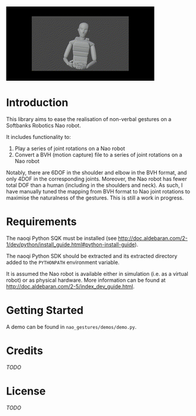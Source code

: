 ![](example.gif)

# Introduction

This library aims to ease the realisation of non-verbal gestures on a Softbanks Robotics Nao robot.

It includes functionality to:
1. Play a series of joint rotations on a Nao robot
2. Convert a BVH (motion capture) file to a series of joint rotations on a Nao robot

Notably, there are 6DOF in the shoulder and elbow in the BVH format, and only 4DOF in the corresponding joints. 
Moreover, the Nao robot has fewer total DOF than a human (including in the shoulders and neck). As such, I have manually
tuned the mapping from BVH format to Nao joint rotations to maximise the naturalness of the gestures. This is still a
work in progress.

# Requirements

The naoqi Python SQK must be installed (see http://doc.aldebaran.com/2-1/dev/python/install_guide.html#python-install-guide).

The naoqi Python SDK should be extracted and its extracted directory added to the `PYTHONPATH` environment variable.

It is assumed the Nao robot is available either in simulation (i.e. as a virtual robot) or as physical hardware. More 
information can be found at http://doc.aldebaran.com/2-5/index_dev_guide.html.

# Getting Started

A demo can be found in `nao_gestures/demos/demo.py`.

# Credits

_TODO_

# License

_TODO_